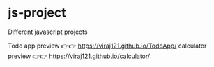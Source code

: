 # js-project
Different javascript projects

 Todo app preview 👉👉 https://viraj121.github.io/TodoApp/
 calculator preview 👉👉 https://viraj121.github.io/calculator/
